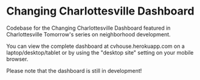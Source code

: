 # Changing Charlottesville Dashboard

Codebase for the Changing Charlottesville Dashboard featured in Charlottesville Tomorrow's series on neighborhood development.

You can view the complete dashboard at cvhouse.herokuapp.com on a laptop/desktop/tablet or by using the "desktop site" setting on your mobile browser. 

Please note that the dashboard is still in development!

